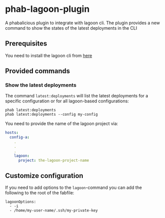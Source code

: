 # phab-lagoon-plugin

A phabalicious plugin to integrate with lagoon cli. The plugin provides a new command to show the states of the latest deployments in the CLI

## Prerequisites

You need to install the lagoon cli from [here](https://github.com/uselagoon/lagoon-cli)

## Provided commands

### Show the latest deployments

The command `latest:deployments` will list the latest deployments for a specific configuration or for all lagoon-based configurations:

```shell
phab latest:deployments
phab latest:deployments --config my-config
```

You need to provide the name of the lagoon project via:

```yaml
hosts:
  config-a:
    .
    .
    .
    lagoon:
      project: the-lagoon-project-name
```

## Customize configuration

If you need to add options to the `lagoon`-command you can add the following to the root of the fabfile:

```
lagoonOptions:
  - -i
  - /home/my-user-name/.ssh/my-private-key
```
